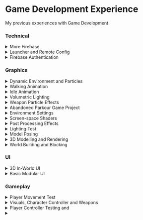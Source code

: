 # Game Development Experience
My previous experiences with Game Development

### Technical

<details>
  <summary>More Firebase</summary>

  #### More Firebase
  Firebase user data and profile and logging different users in Unity.

https://github.com/user-attachments/assets/2d6e085c-407f-49a3-9352-b2f870ac3bd2
</details>

<details>
  <summary>Launcher and Remote Config</summary>

  #### Launcher and Remote Config
  Demo of a multi-platform auto-installer and launcher which is remotely configurable in Unity.

https://github.com/user-attachments/assets/78e72ed2-e2c7-42f7-997e-b775af9b279a
</details>

<details>
  <summary>Firebase Authentication</summary>

  #### Firebase Authentication
  Firebase Authentication using email-password in Unity.

https://github.com/user-attachments/assets/737df24d-ecae-4e6b-9068-1f61bf51e0c6
</details>

### Graphics

<details>
  <summary>Dynamic Environment and Particles</summary>

  #### Dynamic Environment and Particles
  Dynamic environment with moving trees and falling leaves particles in Unity.

https://github.com/user-attachments/assets/2da4b2f2-fb4a-4762-b962-751613b5d7f9 
</details>

<details>
  <summary>Walking Animation</summary>

  #### Walking Animation
  Creating a player controller with a animation state tree and a walking cycle in Unity.

https://github.com/user-attachments/assets/a2255042-4b63-4d36-8421-5e6507acefa9

https://github.com/user-attachments/assets/c75b63de-acc4-4762-a4e6-207e1d4c74ca
</details>

<details>
  <summary>Idle Animation</summary>

  #### Idle Animation
  Using a Idle Animation from Mixamon on a humanoid character model in Unity.

https://github.com/user-attachments/assets/bd462601-b937-4382-b79c-210c1c5a2017
</details>

<details>
  <summary>Volumetric Lighting</summary>

  #### Volumetric Lighting
  Volumetric Lighting and Idle Particles in Unity.

https://github.com/user-attachments/assets/5d6cd52a-af29-4d41-b648-2d0a4aba9443
</details>

<details>
  <summary>Weapon Particle Effects</summary>

  #### Weapon Particle Effects
  Particle effects and impact effects for test weapons using Unity's Particle System.

https://github.com/user-attachments/assets/a918c6e1-6e33-429b-9e07-f7e21b533968
</details>

<details>
  <summary>Abandoned Parkour Game Project</summary>

  #### Parkour Game
  Screenshots of the world from a Parkour Game I once worked on in Unity.

  ![Fara_titlu_8](https://github.com/user-attachments/assets/38ed8c3e-cdcf-4a06-a338-38967ea2dba2)
  ![gesgs](https://github.com/user-attachments/assets/38e3a7f2-17e7-4f42-b1e5-c6a2c217bed0)
  ![trdete](https://github.com/user-attachments/assets/ada25dba-e2c1-4f23-bbba-3ed529709670)
</details>

<details>
  <summary>Environment Settings</summary>

  #### Environment Settings
  Testing out different environmental settings like Fog and Depth of Field.

  ![utyututr](https://github.com/user-attachments/assets/8ede6bd4-8b6d-429f-8b4f-cee6504e90a2)
</details>

<details>
  <summary>Screen-space Shaders</summary>

  #### Fiddling with a Outline Shader
  Testing out different values of a custom Gaussion-blur outline shader in Unity. 

  ![ugiyhuiyu](https://github.com/user-attachments/assets/d5ba5316-06ef-4bae-b3c6-95036d16758f)
</details>

<details>
  <summary>Post Processing Effects</summary>

  #### Fiddling with post processing effects
  Fiddling with post processing effects and testing different values of a Chromatic Abberation shader in Godot.

  ![jhgjjfghjfghj](https://github.com/user-attachments/assets/effa547e-5e46-4db6-b2a1-b423cbbb0fc4)
</details>

<details>
  <summary>Lighting Test</summary>

  #### Lighting Test
  Testing different settings of environmental lighting in Godot.

  ![image](https://github.com/user-attachments/assets/b6cc9c28-e110-442f-8866-36fddd865913)
  ![jhgjg](https://github.com/user-attachments/assets/cb223dba-eb35-408a-a3aa-1d2a2fe98ed0)
  ![jfhjfut](https://github.com/user-attachments/assets/d3c86559-fb84-443f-8732-27af387ba484)
</details>

<details>
  <summary>Model Posing</summary>

  #### Posing a Model
  Posing a humanoid model to different positions like Crouching and Proning with realistic heights in Godot.

  ![hjhjgfhjgf](https://github.com/user-attachments/assets/70a9edcc-b2dd-4034-92e8-bce66069d16b)
</details>

<details>
  <summary>3D Modelling and Rendering</summary>

  #### 3D Modelling and Rendering
  A basic test model and rendering test in Blender.

  ![Donut](https://github.com/user-attachments/assets/6dc3de7c-e2fe-4f3f-9d0b-e4f580aa01b9)
</details>

<details>
  <summary>World Building and Blocking</summary>

  #### World Building and Blocking
  A basic test layout of a movement playground built using Trenchbroom (a map editor for Quake) and ported to Godot.

  ![hgfhfhfd](https://github.com/user-attachments/assets/8fabd835-aad6-4b0d-a92a-8a3ab476b9de)
</details>

### UI

<details>
  <summary>3D In-World UI</summary>

  #### 3D In-World UI
  A simple UI using 2D and 3D elements to create a UI integrated with the game world in Unity. Also includes some shader effects.

https://github.com/user-attachments/assets/6fd7b0f7-e489-4775-a96c-ef5a8abad2fd
</details>

<details>
  <summary>Basic Modular UI</summary>

  #### Modular UI
  Modular UI with multiple screens and different UI components in Unity.

https://github.com/user-attachments/assets/432db937-2a89-4e06-95d6-cc2d08c6f854
</details>

### Gameplay

<details>
  <summary>Player Movement Test</summary>

  #### Player Movement Test
  Basic player movement and obstacles in Godot.

https://github.com/user-attachments/assets/b5d370d0-3099-4f77-b56f-5be7065f3cce
</details>

<details>
  <summary>Visuals, Character Controller and Weapons</summary>

  #### Visuals, Character Controller and Weapons
  Testing out a character controller with stairs, outline shader with different textures and projectile weapon shotting with trails in Unity.

  Click to open in YouTube  
  [![IMAGE ALT TEXT](http://img.youtube.com/vi/ypRJmSVGBxc/0.jpg)](http://www.youtube.com/watch?v=ypRJmSVGBxc)
</details>

<details>
  <summary>Player Controller Testing and </summary>

  #### Heading
  More details

  Click to open in YouTube  
  [![IMAGE ALT TEXT](http://img.youtube.com/vi/8EGWgm_SDpc/0.jpg)](http://www.youtube.com/watch?v=8EGWgm_SDpc)
</details>

<details>
  <summary></summary>

  #### Heading
  More details

  Click to open in YouTube  
  [![IMAGE ALT TEXT](http://img.youtube.com/vi/rMrxlRBSgXE/0.jpg)](http://www.youtube.com/watch?v=rMrxlRBSgXE)
</details>
